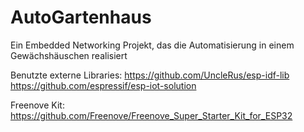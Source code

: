 # AutoGartenhaus
Ein Embedded Networking Projekt, das die Automatisierung in einem Gewächshäuschen realisiert

Benutzte externe Libraries: https://github.com/UncleRus/esp-idf-lib <br>
                            https://github.com/espressif/esp-iot-solution

Freenove Kit: https://github.com/Freenove/Freenove_Super_Starter_Kit_for_ESP32
